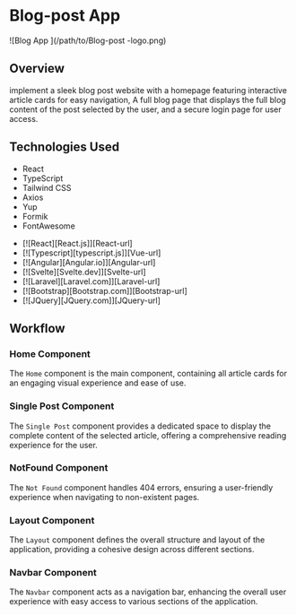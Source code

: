 # Blog-post  App

![Blog App ](/path/to/Blog-post -logo.png)

## Overview

implement a sleek blog post website with a homepage featuring interactive article cards for easy navigation, A full blog page that displays the full blog content of the post selected by the user, and a secure login page for user access.

## Technologies Used

- React
- TypeScript
- Tailwind CSS
- Axios
- Yup
- Formik
- FontAwesome

* [![React][React.js]][React-url]
* [![Typescript][typescript.js]][Vue-url]
* [![Angular][Angular.io]][Angular-url]
* [![Svelte][Svelte.dev]][Svelte-url]
* [![Laravel][Laravel.com]][Laravel-url]
* [![Bootstrap][Bootstrap.com]][Bootstrap-url]
* [![JQuery][JQuery.com]][JQuery-url]

## Workflow

### Home Component

The `Home` component is the main component, containing all article cards for an engaging visual experience and ease of use.

### Single Post Component

The `Single Post` component provides a dedicated space to display the complete content of the selected article, offering a comprehensive reading experience for the user.

### NotFound Component

The `Not Found` component handles 404 errors, ensuring a user-friendly experience when navigating to non-existent pages.

### Layout Component

The `Layout` component defines the overall structure and layout of the application, providing a cohesive design across different sections.

### Navbar Component

The `Navbar` component acts as a navigation bar, enhancing the overall user experience with easy access to various sections of the application.


